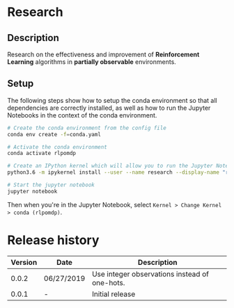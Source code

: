 # Research

## Description
Research on the effectiveness and improvement of **Reinforcement Learning** algorithms in **partially observable** environments.

## Setup

The following steps show how to setup the conda environment so that all dependencies are correctly installed, as well as how to run the Jupyter Notebooks in the context of the conda environment.

```sh
# Create the conda environment from the config file
conda env create -f=conda.yaml

# Activate the conda environment
conda activate rlpomdp

# Create an IPython kernel which will allow you to run the Jupyter Notebook in the conda environment
python3.6 -m ipykernel install --user --name research --display-name "research"

# Start the jupyter notebook
jupyter notebook
```

Then when you're in the Jupyter Notebook, select `Kernel > Change Kernel > conda (rlpomdp)`.

# Release history

Version | Date | Description
--- | --- | ---
0.0.2 | 06/27/2019 | Use integer observations instead of one-hots.
0.0.1 | - | Initial release

